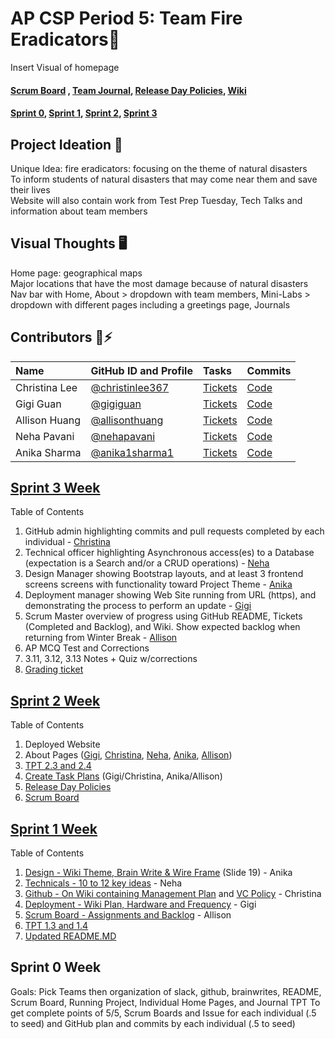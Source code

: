 # AP CSP Period 5: Team Fire Eradicators🧯
Insert Visual of homepage<br>

#### [Scrum Board](https://github.com/christinlee367/n225_fire_eradicators/projects/1) , [Team Journal](https://docs.google.com/presentation/d/1DApdo31H95xfT2xFg8UQQlewpzwJxkxVgRRZPVxQS9U/edit?usp=sharing), [Release Day Policies](https://github.com/anika1sharma1/n225_FireEradicatorsTheSequel/wiki#deployment-hardware-and-frequency), [Wiki](https://github.com/anika1sharma1/n225_FireEradicatorsTheSequel/wiki)
#### [Sprint 0](https://github.com/anika1sharma1/n225_FireEradicatorsTheSequel/blob/main/README.md#sprint-0-week), [Sprint 1](https://github.com/anika1sharma1/n225_FireEradicatorsTheSequel/blob/main/README.md#sprint-1-week), [Sprint 2](https://github.com/anika1sharma1/n225_FireEradicatorsTheSequel/blob/main/README.md#sprint-2-week), [Sprint 3](https://github.com/christinlee367/n225_FireEradicatorsTheSequel/blob/main/README.md#sprint-3-week)

## Project Ideation 🚀
Unique Idea: fire eradicators: focusing on the theme of natural disasters<br>
To inform students of natural disasters that may come near them and save their lives<br>
Website will also contain work from Test Prep Tuesday, Tech Talks and information about team members<br>

## Visual Thoughts 🖥
Home page: geographical maps<br>
Major locations that have the most damage because of natural disasters<br>
Nav bar with Home, About > dropdown with team members, Mini-Labs > dropdown with different pages including a greetings page, Journals<br>

## Contributors 👋⚡️
| Name | GitHub ID and Profile | Tasks | Commits |
|:-----|:----------------------|:------|:--------|
| Christina Lee | [@christinlee367](https://github.com/christinlee367) | [Tickets](https://github.com/anika1sharma1/n225_FireEradicatorsTheSequel/issues/assigned/christinlee367) |[Code](https://github.com/anika1sharma1/n225_FireEradicatorsTheSequel/commits?author=christinlee367)
| Gigi Guan | [@gigiguan](https://github.com/gigiguan) | [Tickets](https://github.com/anika1sharma1/n225_FireEradicatorsTheSequel/issues/assigned/gigiguan) |[Code](https://github.com/anika1sharma1/n225_FireEradicatorsTheSequel/commits?author=gigiguan)
| Allison Huang | [@allisonthuang](https://github.com/allisonthuang) | [Tickets](https://github.com/anika1sharma1/n225_FireEradicatorsTheSequel/issues/assigned/allisonthuang) |[Code](https://github.com/anika1sharma1/n225_FireEradicatorsTheSequel/commits?author=allisonthuang)
| Neha Pavani | [@nehapavani](https://github.com/nehapavani) | [Tickets](https://github.com/anika1sharma1/n225_FireEradicatorsTheSequel/issues/assigned/nehapavani) |[Code](https://github.com/anika1sharma1/n225_FireEradicatorsTheSequel/commits?author=nehapavani)
| Anika Sharma | [@anika1sharma1](https://github.com/anika1sharma1) | [Tickets](https://github.com/anika1sharma1/n225_FireEradicatorsTheSequel/issues/assigned/anika1sharma1) |[Code](https://github.com/anika1sharma1/n225_FireEradicatorsTheSequel/commits?author=anika1sharma1)

## [Sprint 3 Week](https://github.com/anika1sharma1/n225_FireEradicatorsTheSequel/issues/35)
Table of Contents<br>
1.  GitHub admin highlighting commits and pull requests completed by each individual - [Christina](https://github.com/christinlee367/n225_FireEradicatorsTheSequel/issues/18)
2. Technical officer highlighting Asynchronous access(es) to a Database (expectation is a Search and/or a CRUD operations) - [Neha](https://github.com/christinlee367/n225_FireEradicatorsTheSequel/issues/16)
3. Design Manager showing Bootstrap layouts, and at least 3 frontend screens screens with functionality toward Project Theme - [Anika](https://github.com/christinlee367/n225_FireEradicatorsTheSequel/issues/14)
4. Deployment manager showing Web Site running from URL (https), and demonstrating the process to perform an update - [Gigi](https://github.com/christinlee367/n225_FireEradicatorsTheSequel/issues/17)
5. Scrum Master overview of progress using GitHub README, Tickets (Completed and Backlog), and Wiki. Show expected backlog when returning from Winter Break - [Allison](https://github.com/christinlee367/n225_FireEradicatorsTheSequel/issues/15)
6. AP MCQ Test and Corrections
7. 3.11, 3.12, 3.13 Notes + Quiz w/corrections
8. [Grading ticket](https://github.com/christinlee367/n225_FireEradicatorsTheSequel/issues/43)

## [Sprint 2 Week](https://github.com/anika1sharma1/n225_FireEradicatorsTheSequel/issues/27)
Table of Contents<br>
1. Deployed Website
2. About Pages ([Gigi](https://github.com/anika1sharma1/n225_FireEradicatorsTheSequel/issues/4), [Christina](https://github.com/anika1sharma1/n225_FireEradicatorsTheSequel/issues/5), [Neha](https://github.com/anika1sharma1/n225_FireEradicatorsTheSequel/issues/3), [Anika](https://github.com/anika1sharma1/n225_FireEradicatorsTheSequel/issues/2), [Allison](https://github.com/anika1sharma1/n225_FireEradicatorsTheSequel/issues/1))
3. [TPT 2.3 and 2.4](https://docs.google.com/presentation/d/1DApdo31H95xfT2xFg8UQQlewpzwJxkxVgRRZPVxQS9U/edit?usp=sharing)
4. [Create Task Plans](https://github.com/anika1sharma1/n225_FireEradicatorsTheSequel/issues/9) (Gigi/Christina, Anika/Allison)
5. [Release Day Policies](https://github.com/anika1sharma1/n225_FireEradicatorsTheSequel/wiki#deployment-hardware-and-frequency)
6. [Scrum Board](https://github.com/christinlee367/n225_fire_eradicators/projects/1)

## [Sprint 1 Week](https://github.com/anika1sharma1/n225_FireEradicatorsTheSequel/issues/11)<br>
Table of Contents<br>
1. [Design - Wiki Theme, Brain Write & Wire Frame](https://docs.google.com/presentation/d/1DApdo31H95xfT2xFg8UQQlewpzwJxkxVgRRZPVxQS9U/edit?usp=sharing) (Slide 19) - Anika
2. [Technicals - 10 to 12 key ideas](https://github.com/anika1sharma1/n225_FireEradicatorsTheSequel/wiki#key-ideas-and-features) - Neha
3. [Github - On Wiki containing Management Plan](https://github.com/anika1sharma1/n225_FireEradicatorsTheSequel/wiki#how-have-you-started-your-github-project) and [VC Policy](https://github.com/anika1sharma1/n225_FireEradicatorsTheSequel/issues/20) - Christina
4. [Deployment - Wiki Plan, Hardware and Frequency](https://github.com/anika1sharma1/n225_FireEradicatorsTheSequel/wiki#deployment-hardware-and-frequency) - Gigi
5. [Scrum Board - Assignments and Backlog](https://github.com/anika1sharma1/n225_FireEradicatorsTheSequel/projects/1) - Allison
6. [TPT 1.3 and 1.4](https://docs.google.com/presentation/d/1DApdo31H95xfT2xFg8UQQlewpzwJxkxVgRRZPVxQS9U/edit?usp=sharing)
7. [Updated README.MD](https://github.com/anika1sharma1/n225_FireEradicatorsTheSequel/blob/main/README.md)

## Sprint 0 Week  
Goals: Pick Teams then organization of slack, github, brainwrites, README, Scrum Board, Running Project, Individual Home Pages, and Journal TPT
To get complete points of 5/5, Scrum Boards and Issue for each individual (.5 to seed) and GitHub plan and commits by each individual (.5 to seed)
